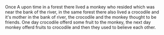 Once A upon time in a forest there lived a monkey who resided which was near the bank of the river, in  the same forest there also lived a crocodile and it's mother in the bank of river, the crocodile and the monkey thought to be friends. One day crocodile offerd some fruit to the monkey, the next day monkey offerd fruits to crocodile and then they used to believe each other.